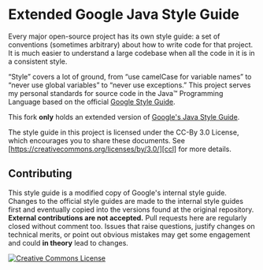 # Extended Google Java Style Guide

Every major open-source project has its own style guide: a set of conventions
(sometimes arbitrary) about how to write code for that project. It is much
easier to understand a large codebase when all the code in it is in a
consistent style.

“Style” covers a lot of ground, from “use camelCase for variable names” to
“never use global variables” to “never use exceptions.” This project serves my
personal standards for source code in the Java&#8482; Programming Language 
based on the official [Google Style Guide](https://github.com/google/styleguide).

This fork <strong>only</strong> holds an extended version of
[Google's Java Style Guide](https://google.github.io/styleguide/javaguide.html).

The style guide in this project is licensed under the CC-By 3.0 License,
which encourages you to share these documents.
See [https://creativecommons.org/licenses/by/3.0/][ccl] for more details.


## Contributing

This style guide is a modified copy of Google's internal style guide.
Changes to the official style guides are made to the internal style guides first and
eventually copied into the versions found at the original repository. **External contributions are
not accepted.** 
Pull requests here are regularly closed without comment too.
Issues that raise questions, justify changes on technical merits,
or point out obvious mistakes may get some engagement and could <strong>in theory</strong> lead to changes.

<a rel="license" href="https://creativecommons.org/licenses/by/3.0/"><img alt="Creative Commons License" style="border-width:0" src="https://i.creativecommons.org/l/by/3.0/88x31.png" /></a>
